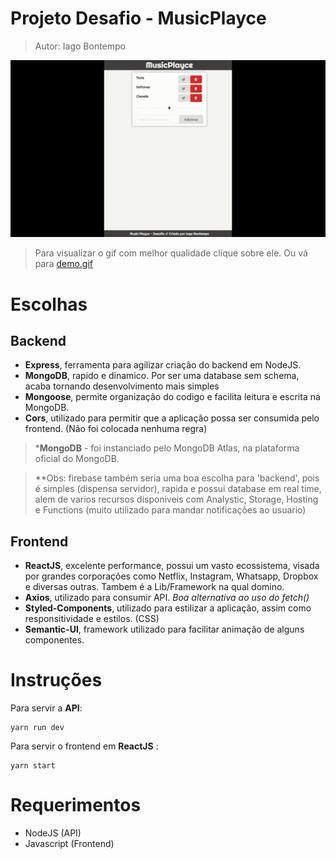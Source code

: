 # Projeto Desafio - MusicPlayce
> Autor: Iago Bontempo

![demo](https://github.com/iagobontempo/musicplayce/blob/master/demo.gif)
> Para visualizar o gif com melhor qualidade clique sobre ele. Ou vá para [demo.gif](demo.gif)

# Escolhas
## Backend
- **Express**, ferramenta para agilizar criação do backend em NodeJS.
- **MongoDB**, rapido e dinamico. Por ser uma database sem schema, acaba tornando desenvolvimento mais simples
- **Mongoose**, permite organização do codigo e facilita leitura e escrita na MongoDB.
- **Cors**, utilizado para permitir que a aplicação possa ser consumida pelo frontend. (Não foi colocada nenhuma regra)

> ***MongoDB** - foi instanciado pelo MongoDB Atlas, na plataforma oficial do MongoDB.

> **Obs: firebase também seria uma boa escolha para 'backend', pois é simples (dispensa servidor), rapida e possui database em real time, alem de varios recursos disponiveis com Analystic, Storage, Hosting e Functions (muito utilizado para mandar notificações ao usuario)

## Frontend
- **ReactJS**, excelente performance, possui um vasto ecossistema, visada por grandes corporações como Netflix, Instagram, Whatsapp, Dropbox e diversas outras.
Tambem é a Lib/Framework na qual domino.
- **Axios**, utilizado para consumir API. _Boa alternativa ao uso do fetch()_
- **Styled-Components**, utilizado para estilizar a aplicação, assim como responsitividade e estilos. (CSS)
- **Semantic-UI**, framework utilizado para facilitar animação de alguns componentes.

# Instruções 
Para servir a **API**:
```
yarn run dev
```

Para servir o frontend em **ReactJS** :
```
yarn start
```

# Requerimentos

- NodeJS (API)
- Javascript (Frontend)


